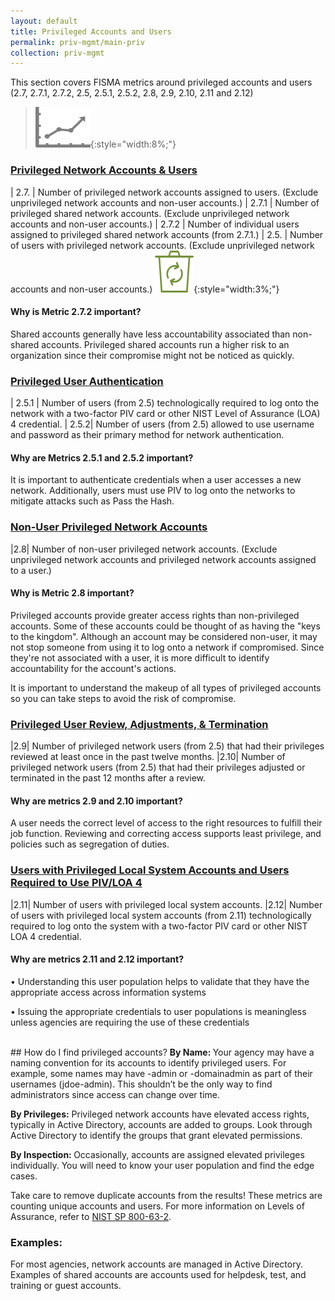 ```yaml
---
layout: default
title: Privileged Accounts and Users
permalink: priv-mgmt/main-priv
collection: priv-mgmt
---
```

This section covers FISMA metrics around privileged accounts and users (2.7, 2.7.1, 2.7.2, 2.5, 2.5.1, 2.5.2, 2.8, 2.9, 2.10, 2.11 and 2.12) 

>![Chart logo](../img/graph.png){:style="width:8%;"}

### [Privileged Network Accounts & Users](collection-25-27)

| 2.7. | Number of privileged network accounts assigned to users. (Exclude unprivileged network accounts and non-user accounts.)
| 2.7.1 | Number of privileged shared network accounts. (Exclude unprivileged network accounts and non-user accounts.)
| 2.7.2 | Number of individual users assigned to privileged shared network accounts (from 2.7.1.)
| 2.5. | Number of users with privileged network accounts. (Exclude unprivileged network accounts and non-user accounts.) ![Chart logo](../img/recycle.png){:style="width:3%;"}

<div class="usa-alert usa-alert-info">
  <div class="usa-alert-body">
    <p class="usa-alert-text"><H4>Why is Metric 2.7.2 important?</H4>
    Shared accounts generally have less accountability associated than non-shared accounts. Privileged shared accounts run a higher risk to an organization since their compromise might not be noticed as quickly.</p> 
</div>
</div>

### [Privileged User Authentication](collection-251-252)

| 2.5.1 | Number of users (from 2.5) technologically required to log onto the network with a two-factor PIV card or other NIST Level of Assurance (LOA) 4 credential.
| 2.5.2| Number of users (from 2.5) allowed to use username and password as their primary method for network authentication.

<div class="usa-alert usa-alert-info">
  <div class="usa-alert-body">
    <p class="usa-alert-text"><H4>Why are Metrics 2.5.1 and 2.5.2 important?</H4>
    It is important to authenticate credentials when a user accesses a new network. Additionally, users must use PIV to log onto the networks to mitigate attacks such as Pass the Hash.</p> 
</div>
</div>

### [Non-User Privileged Network Accounts](collection-28)

|2.8| Number of non-user privileged network accounts. (Exclude unprivileged network accounts and privileged network accounts assigned to a user.)

<div class="usa-alert usa-alert-info">
  <div class="usa-alert-body">
    <p class="usa-alert-text"><H4>Why is Metric 2.8 important?</H4>
    Privileged accounts provide greater access rights than non-privileged accounts. Some of these accounts could be thought of as having the "keys to the kingdom". Although an account may be considered non-user, it may not stop someone from using it to log onto a network if compromised. Since they're not associated with a user, it is more difficult to identify accountability for the account's actions.

It is important to understand the makeup of all types of privileged accounts so you can take steps to avoid the risk of compromise.</p> 
</div>
</div>

### [Privileged User Review, Adjustments, & Termination](collection-29-210)

|2.9| Number of privileged network users (from 2.5) that had their privileges reviewed at least once in the past twelve months.
|2.10| Number of privileged network users (from 2.5) that had their privileges adjusted or terminated in the past 12 months after a review.

<div class="usa-alert usa-alert-info">
  <div class="usa-alert-body">
    <p class="usa-alert-text"><H4>Why are metrics 2.9 and 2.10 important?</H4>
    A user needs the correct level of access to the right resources to fulfill their job function. Reviewing and correcting access supports least privilege, and policies such as segregation of duties.</p> 
</div>
</div>

### [Users with Privileged Local System Accounts and Users Required to Use PIV/LOA 4](collection-211-212)
|2.11| Number of users with privileged local system accounts.
|2.12| Number of users with privileged local system accounts (from 2.11) technologically required to log onto the system with a two-factor PIV card or other NIST LOA 4 credential.

<div class="usa-alert usa-alert-info">
  <div class="usa-alert-body">
    <p class="usa-alert-text"><H4>Why are metrics 2.11 and 2.12 important?</H4>
    <p>• Understanding this user population helps to validate that they have the appropriate access across information systems</p>
    <p>• Issuing the appropriate credentials to user populations is meaningless unless agencies are requiring the use of these credentials</p>
    </p> 
</div>
</div>
<br>
## How do I find privileged accounts?
<b> By Name: </b> Your agency may have a naming convention for its accounts to identify privileged users. For example, some names may have -admin or -domainadmin as part of their usernames (jdoe-admin). This shouldn’t be the only way to find administrators since access can change over time.

<b> By Privileges:</b> Privileged network accounts have elevated access rights, typically in Active Directory, accounts are added to groups. Look through Active Directory to identify the groups that grant elevated permissions.

<b> By Inspection: </b> Occasionally, accounts are assigned elevated privileges individually. You will need to know your user population and find the edge cases.

Take care to remove duplicate accounts from the results! These metrics are counting unique accounts and users. For more information on Levels of Assurance, refer to [NIST SP 800-63-2](http://nvlpubs.nist.gov/nistpubs/SpecialPublications/NIST.SP.800-63-2.pdf).

### Examples:
For most agencies, network accounts are managed in Active Directory. Examples of shared accounts are accounts used for helpdesk, test, and training or guest accounts.
